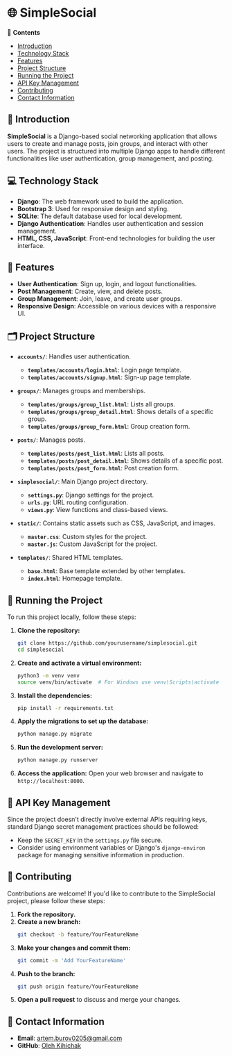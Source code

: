 # 🌐 SimpleSocial

📝 **Contents**
- [Introduction](#introduction)
- [Technology Stack](#technology-stack)
- [Features](#features)
- [Project Structure](#project-structure)
- [Running the Project](#running-the-project)
- [API Key Management](#api-key-management)
- [Contributing](#contributing)
- [Contact Information](#contact-information)

## 🌟 Introduction
**SimpleSocial** is a Django-based social networking application that allows users to create and manage posts, join groups, and interact with other users. The project is structured into multiple Django apps to handle different functionalities like user authentication, group management, and posting.

## 💻 Technology Stack
- **Django**: The web framework used to build the application.
- **Bootstrap 3**: Used for responsive design and styling.
- **SQLite**: The default database used for local development.
- **Django Authentication**: Handles user authentication and session management.
- **HTML, CSS, JavaScript**: Front-end technologies for building the user interface.

## 👀 Features
- **User Authentication**: Sign up, login, and logout functionalities.
- **Post Management**: Create, view, and delete posts.
- **Group Management**: Join, leave, and create user groups.
- **Responsive Design**: Accessible on various devices with a responsive UI.

## 🗂️ Project Structure
- **`accounts/`**: Handles user authentication.
  - **`templates/accounts/login.html`**: Login page template.
  - **`templates/accounts/signup.html`**: Sign-up page template.
  
- **`groups/`**: Manages groups and memberships.
  - **`templates/groups/group_list.html`**: Lists all groups.
  - **`templates/groups/group_detail.html`**: Shows details of a specific group.
  - **`templates/groups/group_form.html`**: Group creation form.
  
- **`posts/`**: Manages posts.
  - **`templates/posts/post_list.html`**: Lists all posts.
  - **`templates/posts/post_detail.html`**: Shows details of a specific post.
  - **`templates/posts/post_form.html`**: Post creation form.
  
- **`simplesocial/`**: Main Django project directory.
  - **`settings.py`**: Django settings for the project.
  - **`urls.py`**: URL routing configuration.
  - **`views.py`**: View functions and class-based views.

- **`static/`**: Contains static assets such as CSS, JavaScript, and images.
  - **`master.css`**: Custom styles for the project.
  - **`master.js`**: Custom JavaScript for the project.

- **`templates/`**: Shared HTML templates.
  - **`base.html`**: Base template extended by other templates.
  - **`index.html`**: Homepage template.

## 🚀 Running the Project
To run this project locally, follow these steps:

1. **Clone the repository:**
    ```bash
    git clone https://github.com/yourusername/simplesocial.git
    cd simplesocial
    ```

2. **Create and activate a virtual environment:**
    ```bash
    python3 -m venv venv
    source venv/bin/activate  # For Windows use venv\Scripts\activate
    ```

3. **Install the dependencies:**
    ```bash
    pip install -r requirements.txt
    ```

4. **Apply the migrations to set up the database:**
    ```bash
    python manage.py migrate
    ```

5. **Run the development server:**
    ```bash
    python manage.py runserver
    ```

6. **Access the application:** Open your web browser and navigate to `http://localhost:8000`.

## 🔑 API Key Management
Since the project doesn't directly involve external APIs requiring keys, standard Django secret management practices should be followed:
- Keep the `SECRET_KEY` in the `settings.py` file secure.
- Consider using environment variables or Django's `django-environ` package for managing sensitive information in production.

## 🤝 Contributing
Contributions are welcome! If you'd like to contribute to the SimpleSocial project, please follow these steps:

1. **Fork the repository.**
2. **Create a new branch:**
    ```bash
    git checkout -b feature/YourFeatureName
    ```
3. **Make your changes and commit them:**
    ```bash
    git commit -m 'Add YourFeatureName'
    ```
4. **Push to the branch:**
    ```bash
    git push origin feature/YourFeatureName
    ```
5. **Open a pull request** to discuss and merge your changes.

## 📧 Contact Information
- **Email**: artem.burov0205@gmail.com
- **GitHub**: [Oleh Kihichak](https://github.com/OKihichak)
